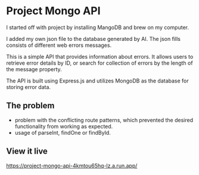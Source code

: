 # Project Mongo API

I started off with project by installing MangoDB and brew on my computer. 

I added my own json file to the database generated by AI. The json fills consists of different web errors messages. 

This is a simple API that provides information about errors. It allows users to retrieve error details by ID, or search for collection of errors by the length of the message property. 

The API is built using Express.js and utilizes MongoDB as the database for storing error data.

## The problem

- problem with the conflicting route patterns, which prevented the desired functionality from working as expected.
- usage of parseInt, findOne or findById.

## View it live

https://project-mongo-api-4kmtou65hq-lz.a.run.app/
